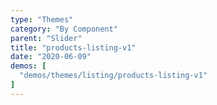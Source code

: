 ```yaml
---
type: "Themes"
category: "By Component"
parent: "Slider"
title: "products-listing-v1"
date: "2020-06-09"
demos: [
  "demos/themes/listing/products-listing-v1"
]
---
```

